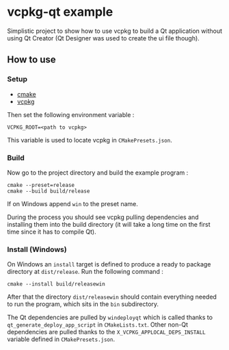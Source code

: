 # vcpkg-qt example

Simplistic project to show how to use vcpkg to build a Qt application without using Qt Creator (Qt Designer was used to create the ui file though).

## How to use

### Setup

- [cmake](https://cmake.org/download/)
- [vcpkg](https://vcpkg.io/en/getting-started.html)

Then set the following environment variable :

    VCPKG_ROOT=<path to vcpkg>

This variable is used to locate vcpkg in `CMakePresets.json`.

### Build

Now go to the project directory and build the example program :

    cmake --preset=release
    cmake --build build/release

If on Windows append `win` to the preset name.

During the process you should see vcpkg pulling dependencies and installing them into the build directory (it will take a long time on the first time since it has to compile Qt).

### Install (Windows)

On Windows an `install` target is defined to produce a ready to package directory at `dist/release`.
Run the following command :

    cmake --install build/releasewin

After that the directory `dist/releasewin` should contain everything needed to run the program, which sits in the `bin` subdirectory.

The Qt dependencies are pulled by `windeployqt` which is called thanks to `qt_generate_deploy_app_script` in `CMakeLists.txt`.
Other non-Qt dependencies are pulled thanks to the `X_VCPKG_APPLOCAL_DEPS_INSTALL` variable defined in `CMakePresets.json`.
